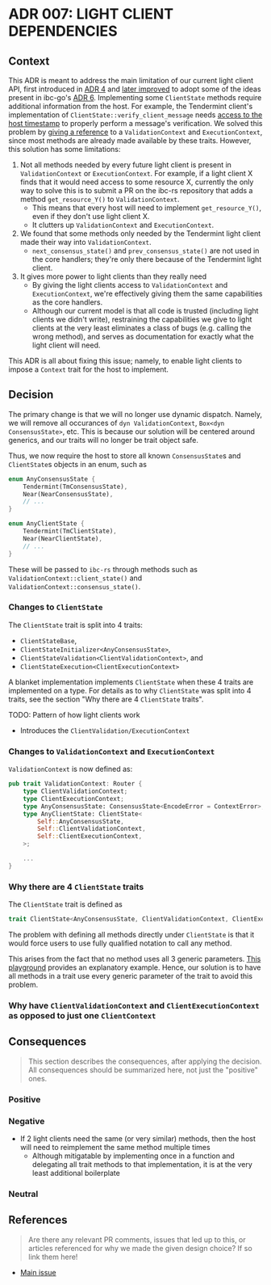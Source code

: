 # ADR 007: LIGHT CLIENT DEPENDENCIES

## Context

This ADR is meant to address the main limitation of our current light client API, first introduced in [ADR 4] and [later improved] to adopt some of the ideas present in ibc-go's [ADR 6]. Implementing some `ClientState` methods require additional information from the host. For example, the Tendermint client's implementation of `ClientState::verify_client_message` needs [access to the host timestamp] to properly perform a message's verification. We solved this problem by [giving a reference] to a `ValidationContext` and `ExecutionContext`, since most methods are already made available by these traits. However, this solution has some limitations:

1. Not all methods needed by every future light client is present in `ValidationContext` or `ExecutionContext`. For example, if a light client X finds that it would need access to some resource X, currently the only way to solve this is to submit a PR on the ibc-rs repository that adds a method `get_resource_Y()` to `ValidationContext`.
    + This means that every host will need to implement `get_resource_Y()`, even if they don't use light client X.
    + It clutters up `ValidationContext` and `ExecutionContext`.
2. We found that some methods only needed by the Tendermint light client made their way into `ValidationContext`.
    + `next_consensus_state()` and `prev_consensus_state()` are not used in the core handlers; they're only there because of the Tendermint light client.
3. It gives more power to light clients than they really need
    + By giving the light clients access to `ValidationContext` and `ExecutionContext`, we're effectively giving them the same capabilities as the core handlers.
    + Although our current model is that all code is trusted (including light clients we didn't write), restraining the capabilities we give to light clients at the very least eliminates a class of bugs (e.g. calling the wrong method), and serves as documentation for exactly what the light client will need.

This ADR is all about fixing this issue; namely, to enable light clients to impose a `Context` trait for the host to implement.

[ADR 4]: ../architecture/adr-004-light-client-crates-extraction.md
[later improved]: https://github.com/cosmos/ibc-rs/pull/584
[ADR 6]: https://github.com/cosmos/ibc-go/blob/main/docs/architecture/adr-006-02-client-refactor.md
[access to the host timestamp]: https://github.com/cosmos/ibc-rs/blob/3e2566b3102af3fb6185cdc158cff818ec605535/crates/ibc/src/clients/ics07_tendermint/client_state/update_client.rs#L70
[giving a reference]: https://github.com/cosmos/ibc-rs/blob/3e2566b3102af3fb6185cdc158cff818ec605535/crates/ibc/src/core/ics02_client/client_state.rs#L72

## Decision

The primary change is that we will no longer use dynamic dispatch. Namely, we will remove all occurances of `dyn ValidationContext`, `Box<dyn ConsensusState>`, etc. This is because our solution will be centered around generics, and our traits will no longer be trait object safe.

Thus, we now require the host to store all known `ConsensusState`s and `ClientState`s objects in an enum, such as

```rust
enum AnyConsensusState {
    Tendermint(TmConsensusState),
    Near(NearConsensusState),
    // ...
}

enum AnyClientState {
    Tendermint(TmClientState),
    Near(NearClientState),
    // ...
}
```

These will be passed to `ibc-rs` through methods such as `ValidationContext::client_state()` and `ValidationContext::consensus_state()`.

### Changes to `ClientState`

The `ClientState` trait is split into 4 traits: 
+ `ClientStateBase`, 
+ `ClientStateInitializer<AnyConsensusState>`, 
+ `ClientStateValidation<ClientValidationContext>`, and 
+ `ClientStateExecution<ClientExecutionContext>`

A blanket implementation implements `ClientState` when these 4 traits are implemented on a type. For details as to why `ClientState` was split into 4 traits, see the section "Why there are 4 `ClientState` traits".

TODO: Pattern of how light clients work
+ Introduces the `ClientValidation/ExecutionContext`

### Changes to `ValidationContext` and `ExecutionContext`

`ValidationContext` is now defined as:

```rust
pub trait ValidationContext: Router {
    type ClientValidationContext;
    type ClientExecutionContext;
    type AnyConsensusState: ConsensusState<EncodeError = ContextError>;
    type AnyClientState: ClientState<
        Self::AnyConsensusState,
        Self::ClientValidationContext,
        Self::ClientExecutionContext,
    >;

    ...
}
```

### Why there are 4 `ClientState` traits

The `ClientState` trait is defined as

```rust
trait ClientState<AnyConsensusState, ClientValidationContext, ClientExecutionContext>
```

The problem with defining all methods directly under `ClientState` is that it would force users to use fully qualified notation to call any method.

This arises from the fact that no method uses all 3 generic parameters. [This playground] provides an explanatory example. Hence, our solution is to have all methods in a trait use every generic parameter of the trait to avoid this problem.

[This playground]: https://play.rust-lang.org/?version=stable&mode=debug&edition=2021&gist=da65c22f1532cecc9f92a2b7cb2d1360

### Why have `ClientValidationContext` and `ClientExecutionContext` as opposed to just one `ClientContext`



## Consequences

> This section describes the consequences, after applying the decision. All consequences should be summarized here, not just the "positive" ones.

### Positive

### Negative
+ If 2 light clients need the same (or very similar) methods, then the host will need to reimplement the same method multiple times
    + Although mitigatable by implementing once in a function and delegating all trait methods to that implementation, it is at the very least additional boilerplate


### Neutral

## References

> Are there any relevant PR comments, issues that led up to this, or articles referenced for why we made the given design choice? If so link them here!

* [Main issue](https://github.com/cosmos/ibc-rs/issues/296)
